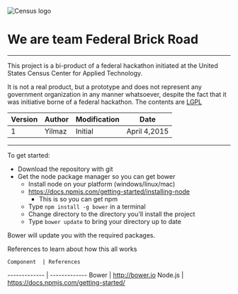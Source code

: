 ![Census logo](http://www.census.gov/etc/designs/census/images/census-logo.png)

# We are team Federal Brick Road
---------------------------------------------------


This project is a bi-product of a federal hackathon initiated at the United States Census Center for Applied Technology.

It is not a real product, but a prototype and does not represent any government organization in any manner whatsoever, despite the fact that it was initiative borne of a federal hackathon.  The contents are [LGPL](https://www.gnu.org/licenses/lgpl.html) 

Version | Author   | Modification | Date
--------| -------- | -------------| ------
   1    |  Yilmaz  |  Initial     | April 4,2015



-------------------------------------------------------------


To get started:

* Download the repository with git
* Get the node package manager so you can get bower
	*  Install node on your platform (windows/linux/mac)
	*  <https://docs.npmjs.com/getting-started/installing-node>
		* This is so you can get npm  	
	*  Type `npm install -g bower` in a terminal
	*  Change directory to the directory you'll install the project
	*  Type `bower update` to bring your directory up to date

Bower will update you with the required packages.
	
	
	
	
References to learn about how this all works
	
	Component  | References
------------- | -------------
 Bower        | <http://bower.io>
 Node.js  | <https://docs.npmjs.com/getting-started/>

	
